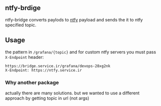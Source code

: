 ## ntfy-brdige
ntfy-bridge converts paylods to [ntfy](https://ntfy.sh) payload and sends the it to ntfy specified topic.

## Usage
the pattern in `/grafana/{topic}` and for custom ntfy servers you must pass `X-Endpoint` header:

```
https://bridge.service.ir/grafana/devops-28xg2nk
X-Endpoint: https://ntfy.service.ir
```

### Why another package
actually there are many solutions. but we wanted to use a different approach by getting topic in url (not args)

